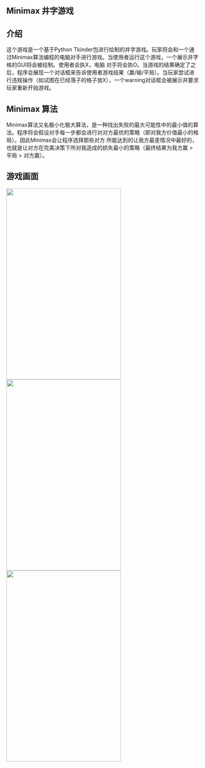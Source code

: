 ## Minimax 井字游戏

## 介绍 
这个游戏是一个基于Python Tkinder包进行绘制的井字游戏。玩家将会和一个通过Minimax算法编程的电脑对手进行游戏。当使用者运行这个游戏，一个展示井字格的GUI将会被绘制。使用者会执X，电脑
对手将会执O。当游戏的结果确定了之后，程序会展现一个对话框来告诉使用者游戏结果（赢/输/平局）。当玩家尝试进行违规操作（如试图在已经落子的格子放X），一个warning对话框会被展示并要求
玩家重新开始游戏。

## Minimax 算法
Minimax算法又名极小化极大算法，是一种找出失败的最大可能性中的最小值的算法。程序将会假设对手每一步都会进行对对方最优的策略（即对我方价值最小的格局）。因此Minimax会让程序选择那些对方
所能达到的让我方最差情况中最好的，也就是让对方在完美决策下所对我造成的损失最小的策略（最终结果为我方赢 > 平局 > 对方赢）。

## 游戏画面

<p align="left">
  <img width="300" height="500" src="https://github.com/RandomY-2/Python-GUI-Games/blob/main/TicTacToe/images/GameImage.jpg">
  <img width="300" height="500" src="https://github.com/RandomY-2/Python-GUI-Games/blob/main/TicTacToe/images/Warning_cheating.jpg">
  <img width="300" height="500" src="https://github.com/RandomY-2/Python-GUI-Games/blob/main/TicTacToe/images/Wining.jpg">
</p>
